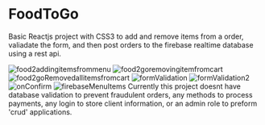 # FoodToGo
Basic Reactjs project with CSS3 to add and remove items from a order, valiadate the form, and then post orders to the firebase realtime database using a rest api.

![food2addingitemsfrommenu](https://user-images.githubusercontent.com/65512131/166405377-d92b25c1-7e90-4e95-ba87-8009fced5e94.png)
![food2goremovingitemfromcart](https://user-images.githubusercontent.com/65512131/166405378-f6b61837-38e6-4b21-a900-9b8ea077b769.png)
![food2goRemovedallitemsfromcart](https://user-images.githubusercontent.com/65512131/166405379-938fd7db-2069-4efc-8189-bbd01bcb220f.png)
![formValidation](https://user-images.githubusercontent.com/65512131/167936952-4ea3b2d6-f485-4e52-8ae2-3d98fe994d54.png)
![formValidation2](https://user-images.githubusercontent.com/65512131/167937005-c75cf610-a9bd-4f39-a93c-ad528ad54d83.png)
![onConfirm](https://user-images.githubusercontent.com/65512131/167937103-b7763564-217e-4d24-9cc8-d7387fa116be.png)
![firebaseMenuItems](https://user-images.githubusercontent.com/65512131/167936929-cc8cf178-adfe-414d-b976-4224fbf5444d.png)
Currently this project doesnt have database validation to prevent fraudulent orders, any methods to process payments, any login to store client information, or an admin role to preform 'crud' applications. 
